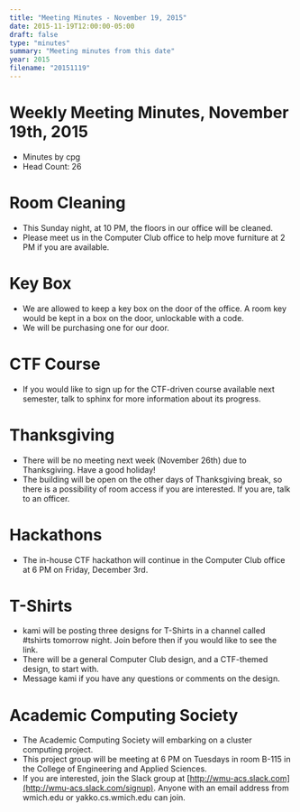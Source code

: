 ```yaml
---
title: "Meeting Minutes - November 19, 2015"
date: 2015-11-19T12:00:00-05:00
draft: false
type: "minutes"
summary: "Meeting minutes from this date"
year: 2015
filename: "20151119"
---
```


# Weekly Meeting Minutes, November 19th, 2015

- Minutes by cpg
- Head Count: 26

# Room Cleaning

- This Sunday night, at 10 PM, the floors in our office will be cleaned.
- Please meet us in the Computer Club office to help move furniture at 2 PM if you are available.

# Key Box

- We are allowed to keep a key box on the door of the office. A room key would be kept in a box on the door, unlockable with a code.
- We will be purchasing one for our door.

# CTF Course

- If you would like to sign up for the CTF-driven course available next semester, talk to sphinx for more information about its progress.

# Thanksgiving

- There will be no meeting next week (November 26th) due to Thanksgiving. Have a good holiday!
- The building will be open on the other days of Thanksgiving break, so there is a possibility of room access if you are interested. If you are, talk to an officer.

# Hackathons

- The in-house CTF hackathon will continue in the Computer Club office at 6 PM on Friday, December 3rd.

# T-Shirts

- kami will be posting three designs for T-Shirts in a channel called #tshirts tomorrow night. Join before then if you would like to see the link.
- There will be a general Computer Club design, and a CTF-themed design, to start with.
- Message kami if you have any questions or comments on the design.

# Academic Computing Society

- The Academic Computing Society will embarking on a cluster computing project.
- This project group will be meeting at 6 PM on Tuesdays in room B-115 in the College of Engineering and Applied Sciences.
- If you are interested, join the Slack group at [http://wmu-acs.slack.com](http://wmu-acs.slack.com/signup). Anyone with an email address from wmich.edu or yakko.cs.wmich.edu can join.
